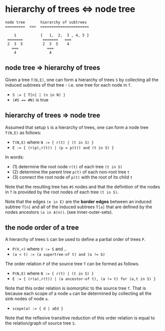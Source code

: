 
<!-- ======================================================================= -->
# hierarchy of trees <=> node tree

```
node tree       hierarchy of subtrees
=========  <=>  ======================

    1           {   1,  2,  3 , 4, 5 }
 =======         =======   ===
 2  3  5         2  3  5    4
   ===             ===
    4               4
```

<!-- ======================================================================= -->
## node tree => hierarchy of trees

Given a tree `T(N,E)`, one can form a hierarchy of trees `S` by collecting
all the induced subtrees of that tree - i.e. one tree for each node in `T`.

* `S := { T[n] | (n in N) }`
* `(#S == #N)` is true

<!-- ======================================================================= -->
## hierarchy of trees => node tree

Assumed that setup `S` is a hierarchy of trees,
one can form a node tree `T(N,E)` as follows:

* `T(N,E)` where `N := { r(t) | (t in S) }`
* `E := { (r(p),r(t)) | (p = p(t)) and (t in S) }`

In words:

* (1) determine the root node `r(t)` of each tree `(t in S)`
* (2) determine the parent tree `p(t)` of each non-root tree `t`
* (3) connect the root node of `p(t)` with the root of its child `t`

Note that the resulting tree has `#S` nodes and that the definition of the
nodes in `T` is provided by the root nodes of each tree `(t in S)`.

Note that the edges `(e in E)` are the **border edges** between an induced
subtree `T[n]` and all of the induced subtrees `T[a]` that are defined by
the nodes ancestors `(a in A(n))`. (see inner-outer-sets).

<!-- ======================================================================= -->
## the node order of a tree

A hierarchy of trees `S` can be used to define a partial order of trees `P`.

* `P(V,<)` where `V := S` and ..
* `(a < t) := (a supertree-of t) and (a != b)`

The order relation `P` of the source tree `T` can be formed as follows.

* `P(N,E)` where `N := { r(t) | (t in S) }`
* `E := { (r(a),r(t)) | (a ancestor-of t), (a != t) for (a,t in S) }`

Note that this order relation is isomorphic to the source tree `T`. That is
because each scope of a node `a` can be determined by collecting all the sink
nodes of node `a`.

* `scope(a) := { d | aEd }`

Note that the reflexive transitive reduction of this order relation is equal
to the relation/graph of source tree `S`.
